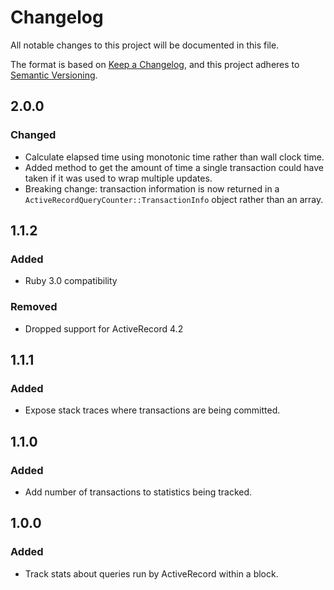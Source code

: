 # Changelog
All notable changes to this project will be documented in this file.

The format is based on [Keep a Changelog](https://keepachangelog.com/en/1.0.0/),
and this project adheres to [Semantic Versioning](https://semver.org/spec/v2.0.0.html).

## 2.0.0

### Changed

- Calculate elapsed time using monotonic time rather than wall clock time.
- Added method to get the amount of time a single transaction could have taken if it was used to wrap multiple updates.
- Breaking change: transaction information is now returned in a `ActiveRecordQueryCounter::TransactionInfo` object rather than an array.

## 1.1.2

### Added

- Ruby 3.0 compatibility

### Removed

- Dropped support for ActiveRecord 4.2

## 1.1.1
### Added

- Expose stack traces where transactions are being committed.

## 1.1.0
### Added

- Add number of transactions to statistics being tracked.

## 1.0.0
### Added

- Track stats about queries run by ActiveRecord within a block.
